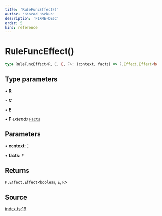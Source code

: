 ```yaml
---
title: 'RuleFuncEffect()'
author: 'Konrad Markus'
description: 'FIXME-DESC'
order: 5
kind: reference
---
```


# RuleFuncEffect()

```ts
type RuleFuncEffect<R, C, E, F>: (context, facts) => P.Effect.Effect<boolean, E, R>;
```

## Type parameters

• **R**

• **C**

• **E**

• **F** _extends_ [`Facts`](/projects/konkerdev-tiny-rules-fp/reference/type-aliases/facts)

## Parameters

• **context**: `C`

• **facts**: `F`

## Returns

`P.Effect.Effect`\<`boolean`, `E`, `R`\>

## Source

[index.ts:19](https://github.com/konkerdotdev/tiny-rules-fp/blob/fcc48fe23550c06b9079db840fa9b2e3d8cffc09/src/index.ts#L19)
